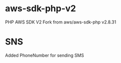 # aws-sdk-php-v2
PHP AWS SDK V2 Fork from aws/aws-sdk-php v2.8.31

# SNS
Added PhoneNumber for sending SMS
